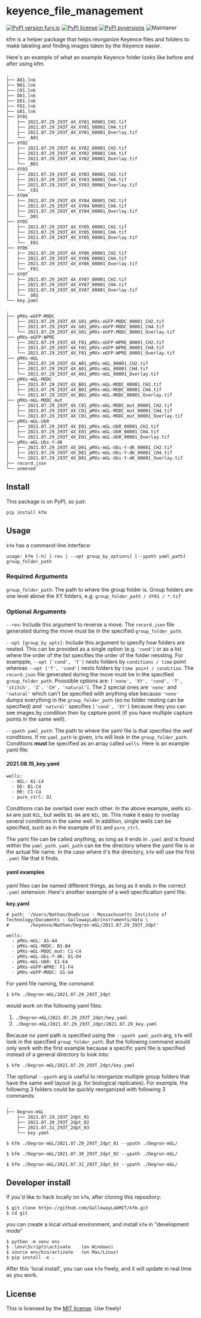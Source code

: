 # keyence_file_management
[![PyPI version fury.io](https://badge.fury.io/py/kfm.svg)](https://pypi.python.org/pypi/kfm/)
[![PyPI license](https://img.shields.io/pypi/l/kfm.svg)](https://pypi.python.org/pypi/kfm/)
[![PyPI pyversions](https://img.shields.io/pypi/pyversions/kfm.svg)](https://pypi.python.org/pypi/kfm/)
![Maintaner](https://img.shields.io/badge/maintainer-nbwang22-blue)

kfm is a helper package that helps reorganize Keyence files and folders to make labeling and finding images
taken by the Keyence easier.
 
Here's an example of what an example Keyence folder looks like before and after using kfm.

```
.
├── A01.lnk
├── B01.lnk
├── C01.lnk
├── D01.lnk
├── E01.lnk
├── F01.lnk
├── G01.lnk
├── XY01
│   ├── 2021.07.29_293T_4X_XY01_00001_CH2.tif
│   ├── 2021.07.29_293T_4X_XY01_00001_CH4.tif
│   ├── 2021.07.29_293T_4X_XY01_00001_Overlay.tif
│   └── _A01
├── XY02
│   ├── 2021.07.29_293T_4X_XY02_00001_CH2.tif
│   ├── 2021.07.29_293T_4X_XY02_00001_CH4.tif
│   ├── 2021.07.29_293T_4X_XY02_00001_Overlay.tif
│   └── _B01
├── XY03
│   ├── 2021.07.29_293T_4X_XY03_00001_CH2.tif
│   ├── 2021.07.29_293T_4X_XY03_00001_CH4.tif
│   ├── 2021.07.29_293T_4X_XY03_00001_Overlay.tif
│   └── _C01
├── XY04
│   ├── 2021.07.29_293T_4X_XY04_00001_CH2.tif
│   ├── 2021.07.29_293T_4X_XY04_00001_CH4.tif
│   ├── 2021.07.29_293T_4X_XY04_00001_Overlay.tif
│   └── _D01
├── XY05
│   ├── 2021.07.29_293T_4X_XY05_00001_CH2.tif
│   ├── 2021.07.29_293T_4X_XY05_00001_CH4.tif
│   ├── 2021.07.29_293T_4X_XY05_00001_Overlay.tif
│   └── _E01
├── XY06
│   ├── 2021.07.29_293T_4X_XY06_00001_CH2.tif
│   ├── 2021.07.29_293T_4X_XY06_00001_CH4.tif
│   ├── 2021.07.29_293T_4X_XY06_00001_Overlay.tif
│   └── _F01
├── XY07
│   ├── 2021.07.29_293T_4X_XY07_00001_CH2.tif
│   ├── 2021.07.29_293T_4X_XY07_00001_CH4.tif
│   ├── 2021.07.29_293T_4X_XY07_00001_Overlay.tif
│   └── _G01
└── key.yaml
```

```
.
├── pMXs-eGFP-MODC
│   ├── 2021.07.29_293T_4X_G01_pMXs-eGFP-MODC_00001_CH2.tif
│   ├── 2021.07.29_293T_4X_G01_pMXs-eGFP-MODC_00001_CH4.tif
│   └── 2021.07.29_293T_4X_G01_pMXs-eGFP-MODC_00001_Overlay.tif
├── pMXs-eGFP-WPRE
│   ├── 2021.07.29_293T_4X_F01_pMXs-eGFP-WPRE_00001_CH2.tif
│   ├── 2021.07.29_293T_4X_F01_pMXs-eGFP-WPRE_00001_CH4.tif
│   └── 2021.07.29_293T_4X_F01_pMXs-eGFP-WPRE_00001_Overlay.tif
├── pMXs-mGL
│   ├── 2021.07.29_293T_4X_A01_pMXs-mGL_00001_CH2.tif
│   ├── 2021.07.29_293T_4X_A01_pMXs-mGL_00001_CH4.tif
│   └── 2021.07.29_293T_4X_A01_pMXs-mGL_00001_Overlay.tif
├── pMXs-mGL-MODC
│   ├── 2021.07.29_293T_4X_B01_pMXs-mGL-MODC_00001_CH2.tif
│   ├── 2021.07.29_293T_4X_B01_pMXs-mGL-MODC_00001_CH4.tif
│   └── 2021.07.29_293T_4X_B01_pMXs-mGL-MODC_00001_Overlay.tif
├── pMXs-mGL-MODC_mut
│   ├── 2021.07.29_293T_4X_C01_pMXs-mGL-MODC_mut_00001_CH2.tif
│   ├── 2021.07.29_293T_4X_C01_pMXs-mGL-MODC_mut_00001_CH4.tif
│   └── 2021.07.29_293T_4X_C01_pMXs-mGL-MODC_mut_00001_Overlay.tif
├── pMXs-mGL-UbR
│   ├── 2021.07.29_293T_4X_E01_pMXs-mGL-UbR_00001_CH2.tif
│   ├── 2021.07.29_293T_4X_E01_pMXs-mGL-UbR_00001_CH4.tif
│   └── 2021.07.29_293T_4X_E01_pMXs-mGL-UbR_00001_Overlay.tif
├── pMXs-mGL-Ubi-Y-dK
│   ├── 2021.07.29_293T_4X_D01_pMXs-mGL-Ubi-Y-dK_00001_CH2.tif
│   ├── 2021.07.29_293T_4X_D01_pMXs-mGL-Ubi-Y-dK_00001_CH4.tif
│   └── 2021.07.29_293T_4X_D01_pMXs-mGL-Ubi-Y-dK_00001_Overlay.tif
├── record.json
└── unmoved
```

 
## Install
This package is on PyPI, so just:
```
pip install kfm
```

## Usage
`kfm` has a command-line interface:

```
usage: kfm [-h] [-rev | --opt group_by_options] [--ypath yaml_path] group_folder_path
```

### Required Arguments
`group_folder_path`: The path to where the group folder is. Group folders are one level above the XY folders, e.g. `group_folder_path / XY01 / *.tif`

### Optional Arguments
`--rev`: Include this argument to reverse a move. The `record.json` file generated during the move must be in the specified `group_folder_path`.

`--opt [group_by_opts]`: Include this argument to specify how folders are nested. This can be provided as a single option (e.g. `'cond'`) or as a list where the order of the list specifies the order of the folder nessting. For exampple, `--opt ['cond', 'T']` nests folders by `conditions / time` point whereas `--opt ['T', 'cond']` nests folders by `time point / condition`. The `record.json` file generated during the move must be in the specified `group_folder_path`. Posssible options are: `['none', 'XY', 'cond', 'T', 'stitch', 'Z', 'CH', 'natural']`. The 2 special ones are `'none'` and `'natural'` which can't be specified with anything else because `'none'` dumps everything in the `group_folder_path` (so no folder nesting can be specified) and `'natural'` specifies `['cond', 'XY']` because they you can see images by condition then by capture point (if you have multiple capture points in the same well). 


`--ypath yaml_path`: The path to where the yaml file is that specifies the well conditions. If no `yaml_path` is given, `kfm` will look in the `group_folder_path`. Conditions **must** be specified as an array called `wells`. Here is an example yaml file:

#### 2021.08.19_key.yaml
```
wells:
  - NIL: A1-C4
  - DD: B1-C4
  - RR: C1-C4
  - puro_ctrl: D1 
```

Conditions can be overlaid over each other. In the above example, wells `A1-A4` are just `NIL`, but wells `B1-B4` are `NIL_DD`. This make it easy to overlay several conditions in the same well. In addition, single wells can be specified, such as in the example of `D1` and `puro_ctrl`.

The yaml file can be called anything, as long as it ends in `.yaml` and is found within the `yaml_path`. `yaml_path` can be the directory where the yaml file is or the actual file name. In the case where it's the directory, `kfm` will use the first `.yaml` file that it finds.

#### yaml examples

yaml files can be named different things, as long as it ends in the correct `.yaml` extension. Here's another example of a well specification yaml file:

**key.yaml**
```
# path: '/Users/Nathan/OneDrive - Massachusetts Institute of Technology/Documents - GallowayLab/instruments/data \
#        /keyence/Nathan/Degron-mGL/2021.07.29_293T_2dpt'

wells:
  - pMXs-mGL: A1-A4
  - pMXs-mGL-MODC: B1-B4
  - pMXs-mGL-MODC_mut: C1-C4
  - pMXs-mGL-Ubi-Y-dK: D1-D4
  - pMXs-mGL-UbR: E1-E4
  - pMXs-eGFP-WPRE: F1-F4
  - pMXs-eGFP-MODC: G1-G4
```

For yaml file naming, the command:

```
$ kfm ./Degron-mGL/2021.07.29_293T_2dpt
```
would work on the following yaml files:

1. `./Degron-mGL/2021.07.29_293T_2dpt/key.yaml`
2. `./Degron-mGL/2021.07.29_293T_2dpt/2021.07.29_key.yaml`


Because no yaml path is specified using the `--ypath yaml_path` arg, `kfm` will look in the specified `group_folder_path`. But the following command would only work with the first example because a specific yaml file is specified instead of a general directory to look into:

```
$ kfm ./Degron-mGL/2021.07.29_293T_2dpt/key.yaml
```

The optional `--ypath` arg is useful to reorganize multiple group folders that have the same well layout (e.g. for biological replicates). For example, the following 3 folders could be quickly reorganized with following 3 commands:

```
.
├── Degron-mGL
    ├── 2021.07.29_293T_2dpt_01
    ├── 2021.07.30_293T_2dpt_02
    ├── 2021.07.31_293T_2dpt_03
    └── key.yaml
```

```
$ kfm ./Degron-mGL/2021.07.29_293T_2dpt_01 --ypath ./Degron-mGL/

$ kfm ./Degron-mGL/2021.07.30_293T_2dpt_02 --ypath ./Degron-mGL/

$ kfm ./Degron-mGL/2021.07.31_293T_2dpt_03 --ypath ./Degron-mGL/
```

## Developer install
If you'd like to hack locally on `kfm`, after cloning this repository:
```
$ git clone https://github.com/GallowayLabMIT/kfm.git
$ cd git
```
you can create a local virtual environment, and install `kfm` in "development mode"
```
$ python -m venv env
$ .\env\Scripts\activate    (on Windows)
$ source env/bin/activate   (on Mac/Linux)
$ pip install -e .
```
After this 'local install', you can use `kfm` freely, and it will update in real time as you work.

## License
This is licensed by the [MIT license](./LICENSE). Use freely!
